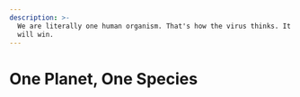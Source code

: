 ```yaml
---
description: >-
  We are literally one human organism. That's how the virus thinks. It's how we
  will win.
---
```


# One Planet, One Species

